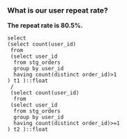 ### What is our user repeat rate?
**The repeat rate is 80.5%.**
```
select
(select count(user_id)
 from
 (select user_id
  from stg_orders
  group by user_id
  having count(distinct order_id)>1 
) t1 )::float
 /
 (select count(user_id)
  from
 (select user_id
  from stg_orders
  group by user_id
  having count(distinct order_id)>=1 
) t2 )::float
```